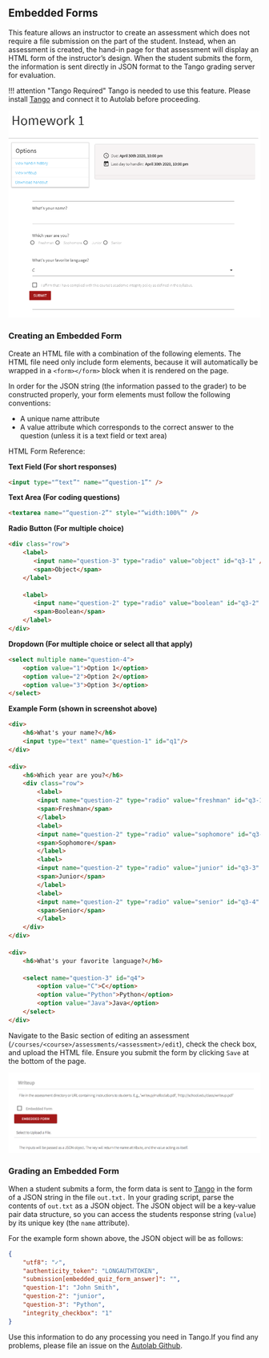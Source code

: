 ## Embedded Forms

This feature allows an instructor to create an assessment which does not require a file submission on the part of the student. Instead, when an assessment is created, the hand-in page for that assessment will display an HTML form of the instructor’s design. When the student submits the form, the information is sent directly in JSON format to the Tango grading server for evaluation.

!!! attention "Tango Required"
	Tango is needed to use this feature. Please install [Tango](/installation/tango/) and connect it to Autolab before proceeding.

![Embedded Form](/images/embedded_form_example.png)

### Creating an Embedded Form

Create an HTML file with a combination of the following elements. The HTML file need only include form elements, because it will automatically be wrapped in a `<form></form>` block when it is rendered on the page.

In order for the JSON string (the information passed to the grader) to be constructed properly, your form elements must follow the following conventions:

-   A unique name attribute
-   A value attribute which corresponds to the correct answer to the question (unless it is a text field or text area)

HTML Form Reference:

**Text Field (For short responses)**

```html
<input type="“text”" name="“question-1”" />
```

**Text Area (For coding questions)**

```html
<textarea name="“question-2”" style="“width:100%”" />
```

**Radio Button (For multiple choice)**

```html
<div class="row">
    <label>
       <input name="question-3" type="radio" value="object" id="q3-1" />
       <span>Object</span>
    </label>

    <label>
       <input name="question-2" type="radio" value="boolean" id="q3-2" />
       <span>Boolean</span>
    </label>
</div>
```

**Dropdown (For multiple choice or select all that apply)**

```html
<select multiple name="question-4">
    <option value="1">Option 1</option>
    <option value="2">Option 2</option>
    <option value="3">Option 3</option>
</select>
```

**Example Form (shown in screenshot above)**

```html
<div>
    <h6>What's your name?</h6>
    <input type="text" name="question-1" id="q1"/>
</div>

<div>
    <h6>Which year are you?</h6>
    <div class="row">
        <label>
        <input name="question-2" type="radio" value="freshman" id="q3-1" />
        <span>Freshman</span>
        </label>
        <label>
        <input name="question-2" type="radio" value="sophomore" id="q3-2" />
        <span>Sophomore</span>
        </label>
        <label>
        <input name="question-2" type="radio" value="junior" id="q3-3" />
        <span>Junior</span>
        </label>
        <label>
        <input name="question-2" type="radio" value="senior" id="q3-4" />
        <span>Senior</span>
        </label>
    </div>
</div>

<div>
    <h6>What's your favorite language?</h6>

    <select name="question-3" id="q4">
        <option value="C">C</option>
        <option value="Python">Python</option>
        <option value="Java">Java</option>
    </select>
</div>
```

Navigate to the Basic section of editing an assessment (`/courses/<course>/assessments/<assessment>/edit`), check the check box, and upload the HTML file. Ensure you submit the form by clicking `Save` at the bottom of the page.

![Embedded Form Edit](/images/embedded_quiz_edit.png)

### Grading an Embedded Form

When a student submits a form, the form data is sent to [Tango](/installation/tango/) in the form of a JSON string in the file `out.txt.` In your grading script, parse the contents of `out.txt` as a JSON object. The JSON object will be a key-value pair data structure, so you can access the students response string (`value`) by its unique key (the `name` attribute).

For the example form shown above, the JSON object will be as follows:

```json
{
    "utf8": "✓",
    "authenticity_token": "LONGAUTHTOKEN",
    "submission[embedded_quiz_form_answer]": "",
    "question-1": "John Smith",
    "question-2": "junior",
    "question-3": "Python",
    "integrity_checkbox": "1"
}
```

Use this information to do any processing you need in Tango.If you find any problems, please file an issue on the <a href="https://github.com/autolab/Autolab" target="_blank">Autolab Github</a>.
